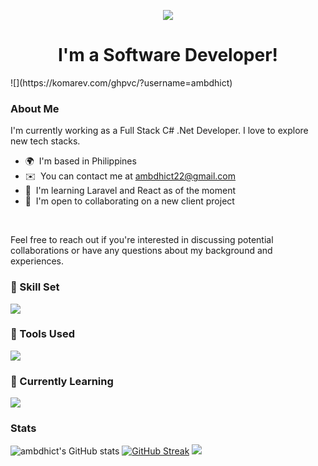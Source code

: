 <p align="center">
  <img src="https://capsule-render.vercel.app/api?type=waving&color=gradient&text=Hi&nbsp;there&nbsp;I'm&nbsp;Ben!&height=150&section=header"/>
</p>
<h1 align="center">I'm a Software Developer!</h1>
![](https://komarev.com/ghpvc/?username=ambdhict)

### About Me

  I'm currently working as a Full Stack C# .Net Developer. I love to explore new tech stacks.
  * 🌍  I'm based in Philippines
  * ✉️  You can contact me at [ambdhict22@gmail.com](mailto:ambdhict22@gmail.com)
  * 🧠  I'm learning Laravel and React as of the moment
  * 🤝  I'm open to collaborating on a new client project
  <br/>
   
  Feel free to reach out if you're interested in discussing potential collaborations or have any questions about my background and experiences.

  <!-- Badges -->
<!--- <p align="center">
  <a href="https://github.com/ambdhict/README.md/graphs/contributors">
    <img src="https://img.shields.io/github/contributors/ambdhict/LandingPage" alt="contributors" />
  </a>
  <a href="">
    <img src="https://img.shields.io/github/last-commit/ambdhict/README.md" alt="last update" />
  </a>
  <a href="https://github.com/ambdhict/LandingPage/network/members">
    <img src="https://img.shields.io/github/forks/ambdhict/README.md" alt="forks" />
  </a>
  <a href="https://github.com/ambdhict/LandingPage/stargazers">
    <img src="https://img.shields.io/github/stars/ambdhict/README.md" alt="stars" />
  </a>
  <a href="https://github.com/ambdhict/awesome-readme-template/issues/">
    <img src="https://img.shields.io/github/issues/ambdhict/README.md" alt="open issues" />
  </a>
  <a href="https://github.com/ambdhict/LandingPage/blob/master/LICENSE">
    <img src="https://img.shields.io/github/license/ambdhict/README.md" alt="license" />
  </a>
</p> --->

### :space_invader: Skill Set
  <a href="https://skillicons.dev">
    <img src="https://skillicons.dev/icons?i=cs,dotnet,php,css,html,angular,bootstrap,js,jquery,mysql,postgres,git" />
  </a>
    
  <br />
  
 ### :scroll: Tools Used
  <p align="center>
    <a href="https://skillicons.dev">
      <img src="https://skillicons.dev/icons?i=github,vscode,visualstudio,ps,stackoverflow,postman" />
    </a>
  </p>
  
### :dart: Currently Learning
<a href="https://skillicons.dev">
  <img src="https://skillicons.dev/icons?i=laravel,react,mongodb,ts,vite" />
</a>
  
### Stats

![ambdhict's GitHub stats](https://github-readme-stats.vercel.app/api?username=ambdhict&show_icons=true&theme=dark&hide_border=true)
[![GitHub Streak](https://streak-stats.demolab.com?user=ambdhict&theme=dark&hide_border=true)](https://git.io/streak-stats)
<a href="https://github.com/ambdhict/ambdhict">
  <img src="https://github-readme-stats.vercel.app/api/top-langs/?username=ambdhict&hide=java,html,tex&title_color=ffffff&text_color=c9cacc&icon_color=2bbc8a&bg_color=1d1f21&langs_count=3" />
</a>

